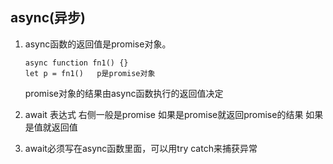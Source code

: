 ##  async(异步)
1. async函数的返回值是promise对象。 
    ```
    async function fn1() {}
    let p = fn1()   p是promise对象
    ```
    promise对象的结果由async函数执行的返回值决定

2. await 表达式
    右侧一般是promise 如果是promise就返回promise的结果
    如果是值就返回值

3. await必须写在async函数里面，可以用try catch来捕获异常

